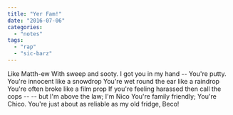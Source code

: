 ```yaml
---
title: "Yer Fam!"
date: "2016-07-06"
categories: 
  - "notes"
tags: 
  - "rap"
  - "sic-barz"
---
```


Like Matth-ew
With sweep and sooty.
I got you in my hand --
You're putty.
You're innocent like a snowdrop
You're wet round the ear like a raindrop
You're often broke like a film prop
If you're feeling harassed then call the cops --
-- but I'm above the law;
I'm Nico
You're family friendly;
You're Chico.
You're just about as reliable as my old fridge,
Beco!
